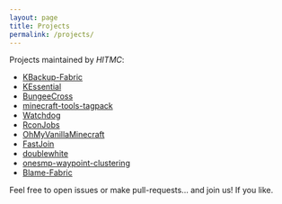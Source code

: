 ```yaml
---
layout: page
title: Projects
permalink: /projects/
---
```


Projects maintained by *HITMC*:
  - [KBackup-Fabric](https://github.com/keuin/KBackup-Fabric)
  - [KEssential](https://github.com/hit-mc/KEssential-Fabric)
  - [BungeeCross](https://github.com/hit-mc/BungeeCross)
  - [minecraft-tools-tagpack](https://github.com/hit-mc/minecraft-tools-tagpack)
  - [Watchdog](https://github.com/hit-mc/Watchdog)
  - [RconJobs](https://github.com/hit-mc/RconJobs)
  - [OhMyVanillaMinecraft](https://github.com/hit-mc/OhMyVanillaMinecraft)
  - [FastJoin](https://github.com/hit-mc/fastjoin)
  - [doublewhite](https://github.com/hit-mc/doublewhite)
  - [onesmp-waypoint-clustering](https://github.com/hit-mc/onesmp-waypoint-clustering)
  - [Blame-Fabric](https://github.com/hit-mc/Blame-Fabric)

Feel free to open issues or make pull-requests... and join us! If you like.

